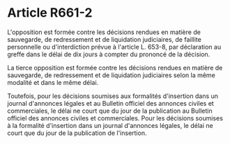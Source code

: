 # Article R661-2

L'opposition est formée contre les décisions rendues en matière de sauvegarde, de redressement et de liquidation judiciaires, de faillite personnelle ou d'interdiction prévue à l'article L. 653-8, par déclaration au greffe dans le délai de dix jours à compter du prononcé de la décision.

La tierce opposition est formée contre les décisions rendues en matière de sauvegarde, de redressement et de liquidation judiciaires selon la même modalité et dans le même délai.

Toutefois, pour les décisions soumises aux formalités d'insertion dans un journal d'annonces légales et au Bulletin officiel des annonces civiles et commerciales, le délai ne court que du jour de la publication au Bulletin officiel des annonces civiles et commerciales. Pour les décisions soumises à la formalité d'insertion dans un journal d'annonces légales, le délai ne court que du jour de la publication de l'insertion.
